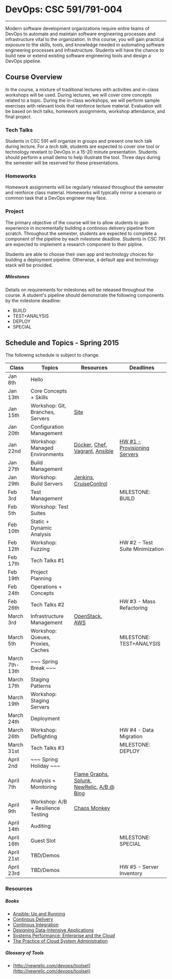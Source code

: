 # DevOps: CSC 591/791-004
-------------------------

Modern software development organizations require entire teams of DevOps to automate  and maintain software engineering processes and infrastructure vital to the organization. In this course, you will gain practical exposure to the skills, tools, and knowledge needed in automating software engineering processes and infrastructure. 
Students will have the chance to build new or extend existing software engineering tools and design a DevOps pipeline.

## Course Overview

In the course, a mixture of traditional lectures with activities and in-class workshops will be used.  During lectures, we will cover core concepts related to a topic. During the in-class workshops, we will perform sample exercises with relevant tools that reinforce lecture material.  Evaluation will be based on tech talks, homework assignments, workshop attendance, and final project.

### Tech Talks

Students in CSC 591 will organize in groups and present one tech talk during lecture.  For a *tech talk*, students are expected to cover one tool or technology revelant to DevOps in a 15-20 minute presentation.  Students should perform a small demo to help illustrate the tool. Three days during the semester will be reserved for these presentations.

### Homeworks

Homework assignments will be regularly released throughout the semester and reinforce class material.  Homeworks will typically mirror a scenario or common task that a DevOps engineer may face.

### Project

The primary objective of the course will be to allow students to gain experience in incrementally building a continous delivery pipeline from scratch.  Throughout the semester, students are expected to complete a component of the pipeline by each milestone deadline.  Students in CSC 791 are expected to implement a research component to their pipline. 

Students are able to choose their own app and technology choices for building a deployment pipeline.  Otherwise, a default app and technology stack will be provided.

##### Milestones

Details on requirements for milestones will be released throughout the course.  A student's pipeline should demonstrate the following components by the milestone deadline:

* BUILD
* TEST+ANALYSIS
* DEPLOY
* SPECIAL

## Schedule and Topics - Spring 2015

The following schedule is subject to change.

| Class    | Topics                           |  Resources |  Deadlines |
|----------|----------------------------------|------------| ----------            |
| Jan 8th  | Hello                            | &nbsp;     |  &nbsp;               | 
| Jan 13th | Core Concepts + Skills           | &nbsp;     |  &nbsp;               |
| Jan 15th | Workshop: Git, Branches, Servers | [Site](https://github.ncsu.edu/CSC-DevOps-Spring2015/ServersWorkshop)     |  &nbsp;               |
| Jan 20th | Configuration Management         | &nbsp;     |  &nbsp;               |
| Jan 22nd | Workshop: Managed Environments   | [Docker](), [Chef](), [Vagrant](), [Ansible]()     |  [HW #1 - Provisioning Servers](https://github.com/CSC-DevOps/Course/blob/master/HW/HW1.md) |
| Jan 27th | Build Management                 | &nbsp;     |  &nbsp;               |
| Jan 29th | Workshop: Build Servers          | [Jenkins](), [CruiseControl]()     | &nbsp; |
| Feb 3rd  | Test Management                  | &nbsp;     |  MILESTONE: BUILD     |
| Feb 5th  | Workshop: Test Suites            | &nbsp;     |  &nbsp;               |
| Feb 10th | Static + Dynamic Analysis        | &nbsp;     |  &nbsp;               |
| Feb 12th | Workshop: Fuzzing                | &nbsp;     |  HW #2 - Test Suite Minimization |
| Feb 17th | Tech Talks #1                    | &nbsp;     |  &nbsp;               |
| Feb 19th | Project Planning                 | &nbsp;     |  &nbsp;               |
| Feb 24th | Operations + Concepts            | &nbsp;     |  &nbsp;               |
| Feb 26th | Tech Talks #2                    | &nbsp;     |  HW #3 - Mass Refactoring |
| March 3rd| Infrastructure Management        | [OpenStack](http://www.openstack.org/), [AWS]() | &nbsp;  |
| March 5th| Workshop: Queues, Proxies, Caches| &nbsp;     | MILESTONE: TEST+ANALYSIS |
| March 7th-13th  | ~~~ Spring Break ~~~      | &nbsp;     | &nbsp;                |
| March 17th | Staging Patterns               | &nbsp;     | &nbsp;                |
| March 19th | Workshop: Staging Servers      | &nbsp;     | &nbsp;                |
| March 24th | Deployment                     | &nbsp;     | &nbsp;                |
| March 26th | Workshop: Deflighting          | &nbsp;     | HW #4 - Data Migration                |
| March 31st | Tech Talks #3                  | &nbsp;     | MILESTONE: DEPLOY     |
| April 2nd  | ~~~ Spring Holiday ~~~         | &nbsp;     | &nbsp;                |
| April 7th  | Analysis + Monitoring          | [Flame Graphs](https://www.usenix.org/conference/lisa13/technical-sessions/plenary/gregg), [Splunk](http://www.splunk.com/), [NewRelic](http://newrelic.com/), [A/B @ Bing](http://www.infoq.com/presentations/controlled-experiments) | &nbsp;                   |
| April 9th  | Workshop: A/B + Resilience Testing | [Chaos Monkey](https://github.com/Netflix/SimianArmy)     | &nbsp;                   |
| April 14th | Auditing              | &nbsp;     | &nbsp;                   |
| April 16th | Guest Slot            | &nbsp;     | MILESTONE: SPECIAL       |
| April 21st | TBD/Demos             | &nbsp;     | &nbsp;                   |
| April 23rd | TBD/Demos             | &nbsp;     | HW #5 - Server Inventory |

### Resources

##### Books

* [Ansible: Up and Running](http://www.ansiblebook.com/)
* [Continous Delivery](http://continuousdelivery.com/)
* [Continous Integration](http://www.amazon.com/Continuous-Integration-Improving-Software-Reducing/dp/0321336380)
* [Designing Data-Intensive Applications](http://dataintensive.net/)
* [Systems Performance: Enterprise and the Cloud](http://www.brendangregg.com/sysperfbook.html)
* [The Practice of Cloud System Administration](http://the-cloud-book.com/)

##### Glossary of Tools

* [http://newrelic.com/devops/toolset](http://newrelic.com/devops/toolset)
